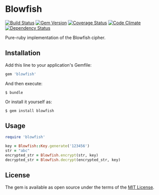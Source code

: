 # Blowfish
[![Build Status](https://travis-ci.org/n7v/blowfish.svg?branch=master)](https://travis-ci.org/n7v/blowfish)
[![Gem Version](https://badge.fury.io/rb/blowfish.svg)](http://badge.fury.io/rb/blowfish)
[![Coverage Status](https://coveralls.io/repos/n7v/blowfish/badge.svg?branch=master&service=github)](https://coveralls.io/github/n7v/blowfish?branch=master)
[![Code Climate](https://codeclimate.com/github/n7v/blowfish/badges/gpa.svg)](https://codeclimate.com/github/n7v/blowfish)
[![Dependency Status](https://gemnasium.com/n7v/blowfish.svg)](https://gemnasium.com/n7v/blowfish)

Pure-ruby implementation of the Blowfish cipher.

## Installation

Add this line to your application's Gemfile:

```ruby
gem 'blowfish'
```

And then execute:

    $ bundle

Or install it yourself as:

    $ gem install blowfish

## Usage

```ruby
require 'blowfish'

key = Blowfish::Key.generate('123456')
str = "abc"
encrypted_str = Blowfish.encrypt(str, key)
decrypted_str = Blowfish.decrypt(encrypted_str, key)
```

## License

The gem is available as open source under the terms of the [MIT License](http://opensource.org/licenses/MIT).


